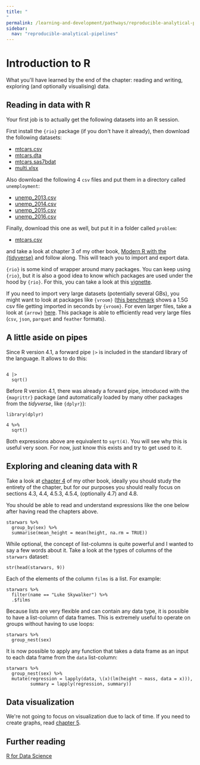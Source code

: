 ```yaml
---
title: "
"
permalink: /learning-and-development/pathways/reproducible-analytical-pipelines/intro-r/
sidebar:
  nav: "reproducible-analytical-pipelines"
---
```



# Introduction to R

What you'll have learned by the end of the chapter: reading and writing,
exploring (and optionally visualising) data.

## Reading in data with R

Your first job is to actually get the following datasets into an R session.

First install the `{rio}` package (if you don't have it already), then download
the following datasets:

- [mtcars.csv](https://raw.githubusercontent.com/b-rodrigues/modern_R/master/datasets/mtcars.csv)
- [mtcars.dta](https://github.com/b-rodrigues/modern_R/raw/master/datasets/mtcars.dta)
- [mtcars.sas7bdat](https://github.com/b-rodrigues/modern_R/raw/master/datasets/mtcars.sas7bdat)
- [multi.xlsx](https://github.com/b-rodrigues/modern_R/raw/master/datasets/multi.xlsx)

Also download the following 4 `csv` files and put them in a directory called
`unemployment`:

- [unemp_2013.csv](https://raw.githubusercontent.com/b-rodrigues/modern_R/master/datasets/unemployment/unemp_2013.csv)
- [unemp_2014.csv](https://raw.githubusercontent.com/b-rodrigues/modern_R/master/datasets/unemployment/unemp_2014.csv)
- [unemp_2015.csv](https://raw.githubusercontent.com/b-rodrigues/modern_R/master/datasets/unemployment/unemp_2015.csv)
- [unemp_2016.csv](https://raw.githubusercontent.com/b-rodrigues/modern_R/master/datasets/unemployment/unemp_2016.csv)

Finally, download this one as well, but put it in a folder called `problem`:

- [mtcars.csv](https://raw.githubusercontent.com/b-rodrigues/modern_R/master/datasets/problems/mtcars.csv)

and take a look at chapter 3 of my other book, [Modern R with the
{tidyverse}](https://b-rodrigues.github.io/modern_R/reading-and-writing-data.html)
and follow along. This will teach you to import and export data.

`{rio}` is some kind of wrapper around many packages. You can keep using
`{rio}`, but it is also a good idea to know which packages are used under the
hood by `{rio}`. For this, you can take a look at this
[vignette](https://cran.r-project.org/web/packages/rio/vignettes/rio.html).

If you need to import very large datasets (potentially several GBs), you might
want to look at packages like `{vroom}` ([this
benchmark](https://vroom.r-lib.org/articles/benchmarks.html#reading-delimited-files)
shows a 1.5G csv file getting imported in seconds by `{vroom}`. For even larger
files, take a look at `{arrow}` [here](https://arrow.apache.org/docs/r/). This
package is able to efficiently read very large files (`csv`, `json`, `parquet`
and `feather` formats).

## A little aside on pipes

Since R version 4.1, a forward pipe `|>` is included in the standard library of
the language. It allows to do this:

```{webr-r}

4 |>
  sqrt()

```

Before R version 4.1, there was already a forward pipe, introduced with the
`{magrittr}` package (and automatically loaded by many other packages from the
*tidyverse*, like `{dplyr}`):

```{webr-r}
library(dplyr)

4 %>%
  sqrt()

```

Both expressions above are equivalent to `sqrt(4)`. You will see why this is
useful very soon. For now, just know this exists and try to get used to it.

## Exploring and cleaning data with R

Take a look at [chapter
4](https://b-rodrigues.github.io/modern_R/descriptive-statistics-and-data-manipulation.html#a-first-taste-of-data-manipulation-with-dplyr)
of my other book, ideally you should study the entirety of the chapter, but for
our purposes you should really focus on sections 4.3, 4.4, 4.5.3, 4.5.4,
(optionally 4.7) and 4.8.

You should be able to read and understand expressions like the one below after having read the chapters above.

```{webr-r}
starwars %>%
  group_by(sex) %>%
  summarise(mean_height = mean(height, na.rm = TRUE))
```

While optional, the concept of list-columns is quite powerful and I wanted to say a few words about it. Take a look at the types of columns
of the `starwars` dataset:

```{webr-r}
str(head(starwars, 9))
```

Each of the elements of the column `films` is a list. For example:

```{webr-r}
starwars %>% 
  filter(name == "Luke Skywalker") %>%  
  .$films
```

Because lists are very flexible and can contain any data type, it is possible to have a list-column of data frames. 
This is extremely useful to operate on groups without having to use loops:

```{webr-r}
starwars %>% 
  group_nest(sex) 
```

It is now possible to apply any function that takes a data frame as an input to each data frame from the `data` list-column:

```{webr-r}
starwars %>% 
  group_nest(sex) %>%
  mutate(regression = lapply(data, \(x)(lm(height ~ mass, data = x))),
         summary = lapply(regression, summary)) 
```

## Data visualization

We're not going to focus on visualization due to lack of time. If you need to
create graphs, read [chapter
5](https://b-rodrigues.github.io/modern_R/graphs.html).

## Further reading

[R for Data Science](https://r4ds.had.co.nz/)
